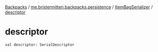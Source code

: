 [Backpacks](../../index.md) / [me.bristermitten.backpacks.persistence](../index.md) / [ItemBagSerializer](index.md) / [descriptor](./descriptor.md)

# descriptor

`val descriptor: SerialDescriptor`